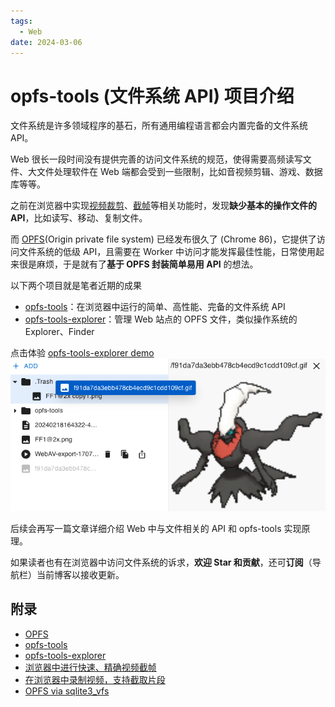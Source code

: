 ```yaml
---
tags:
  - Web
date: 2024-03-06
---
```


# opfs-tools (文件系统 API) 项目介绍

文件系统是许多领域程序的基石，所有通用编程语言都会内置完备的文件系统 API。

Web 很长一段时间没有提供完善的访问文件系统的规范，使得需要高频读写文件、大文件处理软件在 Web 端都会受到一些限制，比如音视频剪辑、游戏、数据库等等。

之前在浏览器中实现[视频裁剪][5]、[截帧][4]等相关功能时，发现**缺少基本的操作文件的 API**，比如读写、移动、复制文件。

而 [OPFS][1](Origin private file system) 已经发布很久了 (Chrome 86)，它提供了访问文件系统的低级 API，且需要在 Worker 中访问才能发挥最佳性能，日常使用起来很是麻烦，于是就有了**基于 OPFS 封装简单易用 API** 的想法。

以下两个项目就是笔者近期的成果

- [opfs-tools][2]：在浏览器中运行的简单、高性能、完备的文件系统 API
- [opfs-tools-explorer][3]：管理 Web 站点的 OPFS 文件，类似操作系统的 Explorer、Finder

点击体验 [opfs-tools-explorer demo][7]
![opfs-tools-explorer](./opfs-tools-explorer.png)

后续会再写一篇文章详细介绍 Web 中与文件相关的 API 和 opfs-tools 实现原理。

如果读者也有在浏览器中访问文件系统的诉求，**欢迎 Star 和贡献**，还可**订阅**（导航栏）当前博客以接收更新。

## 附录

- [OPFS][1]
- [opfs-tools][2]
- [opfs-tools-explorer][3]
- [浏览器中进行快速、精确视频截帧][4]
- [在浏览器中录制视频，支持截取片段][5]
- [OPFS via sqlite3_vfs][6]

[1]: https://developer.mozilla.org/en-US/docs/Web/API/File_System_API/Origin_private_file_system
[2]: https://github.com/hughfenghen/opfs-tools
[3]: https://github.com/hughfenghen/opfs-tools-explorer
[4]: https://bilibili.github.io/WebAV/demo/1_4-mp4-previewer
[5]: https://github.com/hughfenghen/bloom-shadow
[6]: https://sqlite.org/wasm/doc/trunk/persistence.md#vfs-opfs
[7]: https://hughfenghen.github.io/opfs-tools-explorer/
